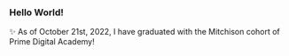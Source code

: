 ### Hello World!

✨ As of October 21st, 2022, I have graduated with the Mitchison cohort of Prime Digital Academy!

